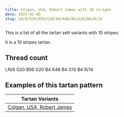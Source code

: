 ```yaml
---
title: Colgan, USA, Robert James with 10 stripes
date: 2023-02-05
slug: LN/6/G20/B56/G20/B4/K48/B4/G10/B4/R/14
---
```

This is a list of all the tartan sett variants with 10 stripes.

It is a 10 stripes tartan.


## Thread count
LN/6 G20 B56 G20 B4 K48 B4 G10 B4 R/14

## Examples of this tartan pattern

| Tartan Variants |
|---------------|
| [Colgan, USA, Robert James](/variants/ln/6/g20/b56/g20/b4/k48/b4/g10/b4/r/14-b304080-g30a010-k000000-lne0e0e0-rc00000)||
